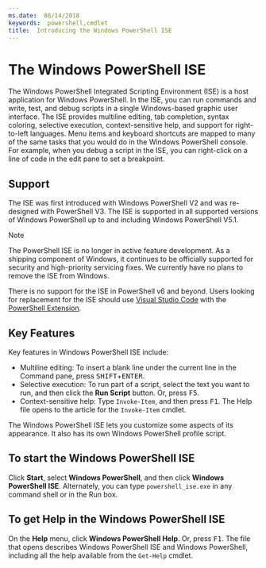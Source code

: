 ```yaml
---
ms.date:  08/14/2018
keywords:  powershell,cmdlet
title:  Introducing the Windows PowerShell ISE
---
```


# The Windows PowerShell ISE

The Windows PowerShell Integrated Scripting Environment (ISE) is a host application for Windows
PowerShell. In the ISE, you can run commands and write, test, and debug scripts in a
single Windows-based graphic user interface. The ISE provides multiline editing, tab
completion, syntax coloring, selective execution, context-sensitive help, and support for
right-to-left languages. Menu items and keyboard shortcuts are mapped to many of the same tasks
that you would do in the Windows PowerShell console. For example, when you debug a script in the
ISE, you can right-click on a line of code in the edit pane to set a breakpoint.

## Support

The ISE was first introduced with Windows PowerShell V2 and was re-designed with PowerShell V3. The
ISE is supported in all supported versions of Windows PowerShell up to and including Windows
PowerShell V5.1.

> [!NOTE]
> The PowerShell ISE is no longer in active feature development. As a shipping component of
> Windows, it continues to be officially supported for security and high-priority servicing fixes.
> We currently have no plans to remove the ISE from Windows.
>
> There is no support for the ISE in PowerShell v6 and beyond. Users looking for replacement for the
> ISE should use [Visual Studio Code](https://code.visualstudio.com/) with the
> [PowerShell Extension](https://marketplace.visualstudio.com/items?itemName=ms-vscode.PowerShell).

## Key Features

Key features in Windows PowerShell ISE include:

- Multiline editing: To insert a blank line under the current line in the Command pane, press
  <kbd>SHIFT</kbd>+<kbd>ENTER</kbd>.
- Selective execution: To run part of a script, select the text you want to run, and then click the
  **Run Script** button. Or, press <kbd>F5</kbd>.
- Context-sensitive help: Type `Invoke-Item`, and then press <kbd>F1</kbd>. The Help file opens to the
  article for the `Invoke-Item` cmdlet.

The Windows PowerShell ISE lets you customize some aspects of its appearance. It also has its own
Windows PowerShell profile script.

## To start the Windows PowerShell ISE

Click **Start**, select **Windows PowerShell**, and then click **Windows PowerShell ISE**.
Alternately, you can type `powershell_ise.exe` in any command shell or in the Run box.

## To get Help in the Windows PowerShell ISE

On the **Help** menu, click **Windows PowerShell Help**. Or, press <kbd>F1</kbd>. The file that opens
describes Windows PowerShell ISE and Windows PowerShell, including all the help available from
the `Get-Help` cmdlet.
